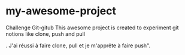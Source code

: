 # my-awesome-project
Challenge Git-gitub
This awesome project is created to experiment git notions like clone, push and pull
<section>. J'ai réussi à faire clone, pull et je m'apprête à faire push".</section>
